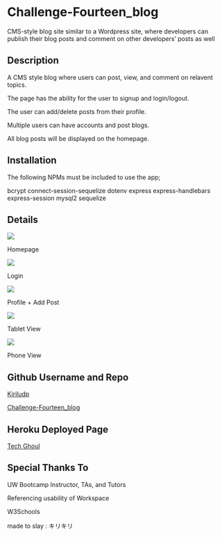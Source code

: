 # Challenge-Fourteen_blog
CMS-style blog site similar to a Wordpress site, where developers can publish their blog posts and comment on other developers’ posts as well


## Description 

A CMS style blog where users can post, view, and comment on relavent topics.

The page has the ability for the user to signup and login/logout. 

The user can add/delete posts from their profile.

Multiple users can have accounts and post blogs.

All blog posts will be displayed on the homepage.

## Installation

The following NPMs must be included to use the app;

bcrypt
connect-session-sequelize
dotenv
express
express-handlebars
express-session
mysql2
sequelize

## Details

<image src='assets\imgs\Homepage.PNG'>

Homepage

<image src= 'assets\imgs\loginpage.PNG'>

Login

<image src = 'assets\imgs\profile.PNG'>

Profile + Add Post

<image src ='assets\imgs\tablet.PNG'>

Tablet View

<image src = 'assets\imgs\phone.PNG'>

Phone View

## Github Username and Repo

[Kiriludp](https://github.com/kiriludp)

[Challenge-Fourteen_blog](https://github.com/kiriludp/Challenge-Fourteen_blog)

## Heroku Deployed Page

[Tech Ghoul](https://tech-ghoul-blog.herokuapp.com/)


## Special Thanks To

UW Bootcamp Instructor, TAs, and Tutors 

Referencing usability of Workspace

W3Schools

made to slay : キリキリ

